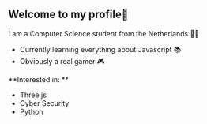 
Welcome to my profile👋
-
I am a Computer Science student from the Netherlands 👨‍🎓

- Currently learning everything about Javascript 📚
- Obviously a real gamer 🎮


**Interested in: **
- Three.js
- Cyber Security 
- Python


